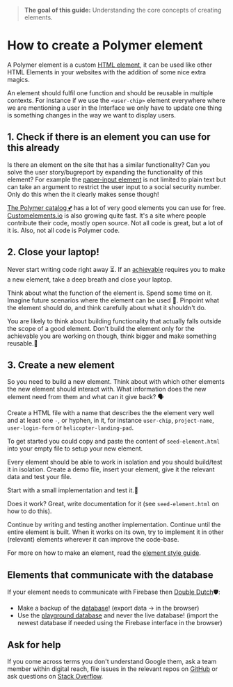 > **The goal of this guide:** Understanding the core concepts of creating elements.

# How to create a Polymer element

A Polymer element is a custom [HTML element](http://www.w3schools.com/html/html_elements.asp), it can be used like other HTML Elements in your websites with the addition of some nice extra magics.

An element should fulfil one function and should be reusable in multiple contexts. For instance if we use the `<user-chip>` element everywhere where we are mentioning a user in the Interface we only have to update one thing is something changes in the way we want to display users.

## 1. Check if there is an element you can use for this already

Is there an element on the site that has a similar functionality? Can you solve the user story/bugreport by expanding the functionality of this element?
For example the [paper-input element](https://elements.polymer-project.org/elements/paper-input) is not limited to plain text but can take an argument to restrict the user input to a social security number. Only do this when the it clearly makes sense though!

[The Polymer catalog 💕](https://elements.polymer-project.org/) has a lot of very good elements you can use for free.
[Customelements.io](https://customelements.io) is also growing quite fast. It's a site where people contribute their code, mostly open source. Not all code is great, but a lot of it is. Also, not all code is Polymer code.

## 2. Close your laptop!

Never start writing code right away ⏳. If an [achievable](../glossary/achievable.md) requires you to make a new element, take a deep breath and close your laptop. 

Think about what the function of the element is. Spend some time on it. Imagine future scenarios where the element can be used 🔮. Pinpoint what the element should do, and think carefully about what it shouldn't do.

You are likely to think about building functionality that actually falls outside the scope of a good element. Don't build the element only for the achievable you are working on though, think bigger and make something reusable.🚀

## 3. Create a new element

So you need to build a new element. Think about with which other elements the new element should interact with. What information does the new element need from them and what can it give back? 🗣

Create a HTML file with a name that describes the the element very well and at least one `-`, or hyphen, in it, for instance `user-chip`, `project-name`, `user-login-form` or `helicopter-landing-pad`. 

To get started you could copy and paste the content of `seed-element.html` into your empty file to setup your new element.

Every element should be able to work in isolation and you should build/test it in isolation. Create a demo file, insert your element, give it the relevant data and test your file.

Start with a small implementation and test it.🔬

Does it work? Great, write documentation for it (see `seed-element.html` on how to do this).

Continue by writing and testing another implementation. Continue until the entire element is built. When it works on its own, try to implement it in other (relevant) elements wherever it can improve the code-base.

For more on how to make an element, read the [element style guide](https://github.com/newatoms/interface/blob/ready/docs/style-guide.md).

## Elements that communicate with the database

If your element needs to communicate with Firebase then [Double Dutch](http://nl.urbandictionary.com/define.php?term=double+dutch)🛡:
* Make a backup of the [database](https://interface.firebaseio.com)! (export data -> in the browser)
* Use the [playground database](https://interface-playground.firebaseio.com ) and never the live database! (import the newest database if needed using the Firebase interface in the browser)

## Ask for help

If you come across terms you don't understand Google them, ask a team member within digital reach, file issues in the relevant repos on [GitHub](https://github.com/polymerelements/) or ask questions on [Stack Overflow](http://stackoverflow.com/questions/tagged/polymer).